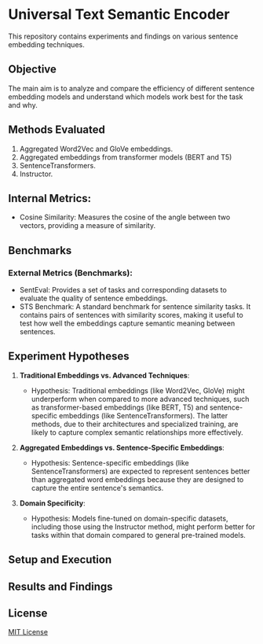 # Universal Text Semantic Encoder

This repository contains experiments and findings on various sentence embedding techniques.

## Objective

The main aim is to analyze and compare the efficiency of different sentence embedding models and understand which models work best for the task and why.

## Methods Evaluated

1. Aggregated Word2Vec and GloVe embeddings.
2. Aggregated embeddings from transformer models (BERT and T5)
3. SentenceTransformers.
4. Instructor.

## Internal Metrics:

- Cosine Similarity: Measures the cosine of the angle between two vectors, providing a measure of similarity.
  
## Benchmarks

### External Metrics (Benchmarks):

- SentEval: Provides a set of tasks and corresponding datasets to evaluate the quality of sentence embeddings.
- STS Benchmark: A standard benchmark for sentence similarity tasks. It contains pairs of sentences with similarity scores, making it useful to test how well the embeddings capture semantic meaning between sentences.


## Experiment Hypotheses

1. **Traditional Embeddings vs. Advanced Techniques**:
    - Hypothesis: Traditional embeddings (like Word2Vec, GloVe) might underperform when compared to more advanced techniques, such as transformer-based embeddings (like BERT, T5) and sentence-specific embeddings (like SentenceTransformers). The latter methods, due to their architectures and specialized training, are likely to capture complex semantic relationships more effectively.
    
2. **Aggregated Embeddings vs. Sentence-Specific Embeddings**:
    - Hypothesis: Sentence-specific embeddings (like SentenceTransformers) are expected to represent sentences better than aggregated word embeddings because they are designed to capture the entire sentence's semantics.

3. **Domain Specificity**:
    - Hypothesis: Models fine-tuned on domain-specific datasets, including those using the Instructor method, might perform better for tasks within that domain compared to general pre-trained models.
      
## Setup and Execution


## Results and Findings


## License

[MIT License](LICENSE)
